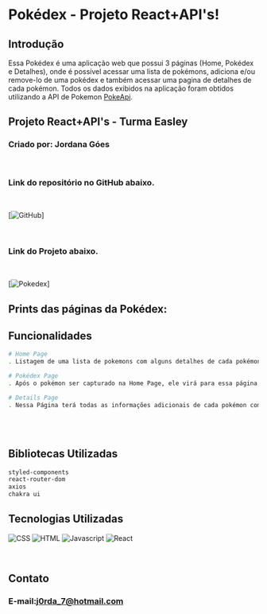 # Pokédex - Projeto React+API's!

## Introdução

Essa Pokédex é uma aplicação web que possui 3 páginas (Home, Pokédex e Detalhes), onde é possível acessar uma lista de pokémons, adiciona e/ou remove-lo de uma pokédex e também acessar uma pagina de detalhes de cada pokémon. Todos os dados exibidos na aplicação foram obtidos utilizando a API de Pokemon [PokeApi](https://pokeapi.co/).

## Projeto React+API's - Turma Easley

### Criado por: Jordana Góes

<br>

### Link do repositório no GitHub abaixo.

<br>

[![GitHub](https://github.com/j0rdanaaa)]

<br>

### Link do Projeto abaixo.

<br>

[![Pokedex](https://labenu-easley-jordana-goes-pokedex.surge.sh/)]

## Prints das páginas da Pokédex:





## Funcionalidades

```bash
# Home Page
. Listagem de uma lista de pokemons com alguns detalhes de cada pokémon e a funcionalidade de adicionar o pokémon a sua pokédex e ir para a tela de detalhes.

# Pokédex Page
. Após o pokémon ser capturado na Home Page, ele virá para essa página, onde irá permanecer a opção de ir para a página de detalhes deste pokémon e uma outra opção de excluir o pokémon da sua pokédex.

# Details Page
. Nessa Página terá todas as informações adicionais de cada pokémon como: Base Stats e Moves.
```

<br></br>

## Bibliotecas Utilizadas

```bash
styled-components
react-router-dom
axios
chakra ui
```

## Tecnologias Utilizadas

![CSS](https://img.shields.io/badge/CSS3-1572B6?style=for-the-badge&logo=css3&logoColor=white)
![HTML](https://img.shields.io/badge/HTML5-E34F26?style=for-the-badge&logo=html5&logoColor=white)
![Javascript](https://img.shields.io/badge/JavaScript-323330?style=for-the-badge&logo=javascript&logoColor=F7DF1E)
![React](https://img.shields.io/badge/React-20232A?style=for-the-badge&logo=react&logoColor=61DAFB)

<br>

## Contato

### E-mail:j0rda_7@hotmail.com
